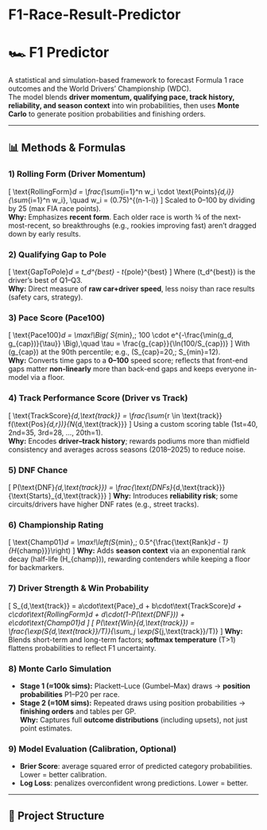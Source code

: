 # F1-Race-Result-Predictor
# 🏎️ F1 Predictor

A statistical and simulation-based framework to forecast Formula 1 race outcomes and the World Drivers’ Championship (WDC).  
The model blends **driver momentum, qualifying pace, track history, reliability, and season context** into win probabilities, then uses **Monte Carlo** to generate position probabilities and finishing orders.

---

## 📊 Methods & Formulas

### 1) Rolling Form (Driver Momentum)
\[
\text{RollingForm}_d = \frac{\sum_{i=1}^n w_i \cdot \text{Points}_{d,i}}{\sum_{i=1}^n w_i}, \quad w_i = (0.75)^{(n-1-i)}
\]
Scaled to 0–100 by dividing by 25 (max FIA race points).  
**Why:** Emphasizes **recent form**. Each older race is worth ¾ of the next-most-recent, so breakthroughs (e.g., rookies improving fast) aren’t dragged down by early results.

### 2) Qualifying Gap to Pole
\[
\text{GapToPole}_d = t_d^{best} - t_{pole}^{best}
\]
Where \(t_d^{best}\) is the driver’s best of Q1–Q3.  
**Why:** Direct measure of **raw car+driver speed**, less noisy than race results (safety cars, strategy).

### 3) Pace Score (Pace100)
\[
\text{Pace100}_d = \max\!\Big( S_{min},\; 100 \cdot e^{-\frac{\min(g_d, g_{cap})}{\tau}} \Big),\quad
\tau = \frac{g_{cap}}{\ln(100/S_{cap})}
\]
With \(g_{cap}\) at the 90th percentile; e.g., \(S_{cap}=20,\; S_{min}=12\).  
**Why:** Converts time gaps to a **0–100** speed score; reflects that front-end gaps matter **non-linearly** more than back-end gaps and keeps everyone in-model via a floor.

### 4) Track Performance Score (Driver vs Track)
\[
\text{TrackScore}_{d,\text{track}} = \frac{\sum_{r \in \text{track}} f(\text{Pos}_{d,r})}{N_{d,\text{track}}}
\]
Using a custom scoring table (1st=40, 2nd=35, 3rd=28, …, 20th=1).  
**Why:** Encodes **driver–track history**; rewards podiums more than midfield consistency and averages across seasons (2018–2025) to reduce noise.

### 5) DNF Chance
\[
P(\text{DNF}_{d,\text{track}}) = \frac{\text{DNFs}_{d,\text{track}}}{\text{Starts}_{d,\text{track}}}
\]
**Why:** Introduces **reliability risk**; some circuits/drivers have higher DNF rates (e.g., street tracks).

### 6) Championship Rating
\[
\text{Champ01}_d = \max\!\left(S_{min},\; 0.5^{\frac{\text{Rank}_d - 1}{H_{champ}}}\right)
\]
**Why:** Adds **season context** via an exponential rank decay (half-life \(H_{champ}\)), rewarding contenders while keeping a floor for backmarkers.

### 7) Driver Strength & Win Probability
\[
S_{d,\text{track}} = a\cdot\text{Pace}_d + b\cdot\text{TrackScore}_d + c\cdot\text{RollingForm}_d + d\cdot(1-P(\text{DNF})) + e\cdot\text{Champ01}_d
\]
\[
P(\text{Win}_{d,\text{track}}) = \frac{\exp(S_{d,\text{track}}/T)}{\sum_j \exp(S_{j,\text{track}}/T)}
\]
**Why:** Blends short-term and long-term factors; **softmax temperature** \(T>1\) flattens probabilities to reflect F1 uncertainty.

### 8) Monte Carlo Simulation
- **Stage 1 (≈100k sims):** Plackett–Luce (Gumbel–Max) draws → **position probabilities** P1–P20 per race.  
- **Stage 2 (≈10M sims):** Repeated draws using position probabilities → **finishing orders** and tables per GP.  
**Why:** Captures full **outcome distributions** (including upsets), not just point estimates.

### 9) Model Evaluation (Calibration, Optional)
- **Brier Score**: average squared error of predicted category probabilities. Lower = better calibration.  
- **Log Loss**: penalizes overconfident wrong predictions. Lower = better.

---

## 📂 Project Structure
